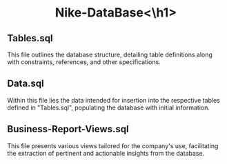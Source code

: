 <h1 align="center">Nike-DataBase<\h1>

<h2>Tables.sql</h2>
<p>This file outlines the database structure, detailing table definitions along with constraints, references, and other specifications.</p>

<h2>Data.sql</h2>
<p>Within this file lies the data intended for insertion into the respective tables defined in "Tables.sql", populating the database with initial information.</p>

<h2>Business-Report-Views.sql</h2>
<p>This file presents various views tailored for the company's use, facilitating the extraction of pertinent and actionable insights from the database.</p>
